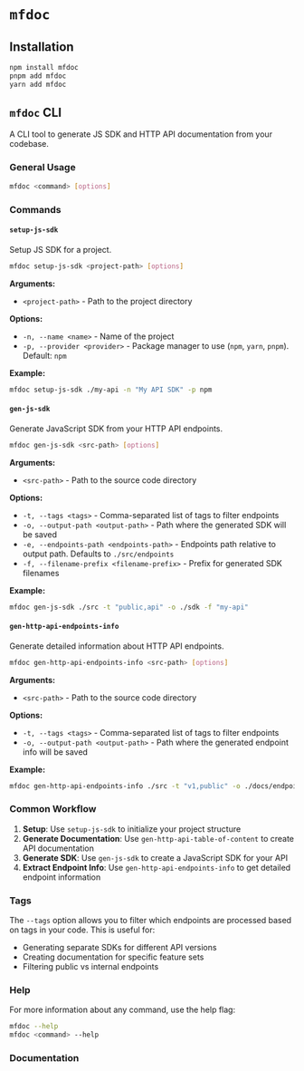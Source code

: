 # `mfdoc`

## Installation

```bash
npm install mfdoc
pnpm add mfdoc
yarn add mfdoc
```

## `mfdoc` CLI

A CLI tool to generate JS SDK and HTTP API documentation from your codebase.

### General Usage

```bash
mfdoc <command> [options]
```

### Commands

#### `setup-js-sdk`

Setup JS SDK for a project.

```bash
mfdoc setup-js-sdk <project-path> [options]
```

**Arguments:**

- `<project-path>` - Path to the project directory

**Options:**

- `-n, --name <name>` - Name of the project
- `-p, --provider <provider>` - Package manager to use (`npm`, `yarn`, `pnpm`). Default: `npm`

**Example:**

```bash
mfdoc setup-js-sdk ./my-api -n "My API SDK" -p npm
```

#### `gen-js-sdk`

Generate JavaScript SDK from your HTTP API endpoints.

```bash
mfdoc gen-js-sdk <src-path> [options]
```

**Arguments:**

- `<src-path>` - Path to the source code directory

**Options:**

- `-t, --tags <tags>` - Comma-separated list of tags to filter endpoints
- `-o, --output-path <output-path>` - Path where the generated SDK will be saved
- `-e, --endpoints-path <endpoints-path>` - Endpoints path relative to output path. Defaults to `./src/endpoints`
- `-f, --filename-prefix <filename-prefix>` - Prefix for generated SDK filenames

**Example:**

```bash
mfdoc gen-js-sdk ./src -t "public,api" -o ./sdk -f "my-api"
```

#### `gen-http-api-endpoints-info`

Generate detailed information about HTTP API endpoints.

```bash
mfdoc gen-http-api-endpoints-info <src-path> [options]
```

**Arguments:**

- `<src-path>` - Path to the source code directory

**Options:**

- `-t, --tags <tags>` - Comma-separated list of tags to filter endpoints
- `-o, --output-path <output-path>` - Path where the generated endpoint info will be saved

**Example:**

```bash
mfdoc gen-http-api-endpoints-info ./src -t "v1,public" -o ./docs/endpoints.json
```

### Common Workflow

1. **Setup**: Use `setup-js-sdk` to initialize your project structure
2. **Generate Documentation**: Use `gen-http-api-table-of-content` to create API documentation
3. **Generate SDK**: Use `gen-js-sdk` to create a JavaScript SDK for your API
4. **Extract Endpoint Info**: Use `gen-http-api-endpoints-info` to get detailed endpoint information

### Tags

The `--tags` option allows you to filter which endpoints are processed based on tags in your code. This is useful for:

- Generating separate SDKs for different API versions
- Creating documentation for specific feature sets
- Filtering public vs internal endpoints

### Help

For more information about any command, use the help flag:

```bash
mfdoc --help
mfdoc <command> --help
```

### Documentation
